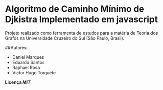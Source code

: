 # Algoritmo de Caminho Mínimo de Djkistra Implementado em javascript

Projeto realizado como ferramenta de estudos para a matéria de Teoria dos Grafos na Universidade Cruzeiro do Sul (São Paulo, Brasil).

##Autores:
- Daniel Marques
- Eduardo Santos
- Raphael Rosa
- Victor Hugo Torquete

**Licença _MIT_**